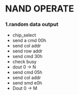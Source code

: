# NAND OPERATE

### 1.random data output



  * chip_select
  * send a cmd 00h
  * send col addr
  * send row addr
  * send cmd 30h
  *  check busy
  * dout 0 -> N  
  * send cmd 05h
  * send col addr
  * send smd e0h
  * Dout 0 -> M   
